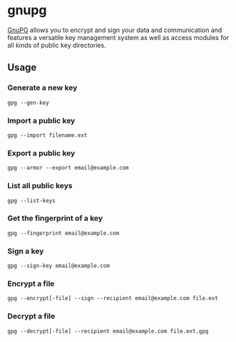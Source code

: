 # gnupg

[GnuPG](https://www.gnupg.org/) allows you to encrypt and sign your data and
communication and features a versatile key management system as well as access
modules for all kinds of public key directories.

## Usage

### Generate a new key

```
gpg --gen-key
```

### Import a public key

```
gpg --import filename.ext
```

### Export a public key

```
gpg --armor --export email@example.com
```

### List all public keys

```
gpg --list-keys
```

### Get the fingerprint of a key

```
gpg --fingerprint email@example.com
```

### Sign a key

```
gpg --sign-key email@example.com
```

### Encrypt a file

```
gpg --encrypt[-file] --sign --recipient email@example.com file.ext
```

### Decrypt a file

```
gpg --decrypt[-file] --recipient email@example.com file.ext.gpg
```

